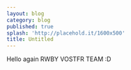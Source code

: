 ```yaml
---
layout: blog
category: blog
published: true
splash: 'http://placehold.it/1600x500'
title: Untitled
---
```

Hello again RWBY VOSTFR TEAM :D
